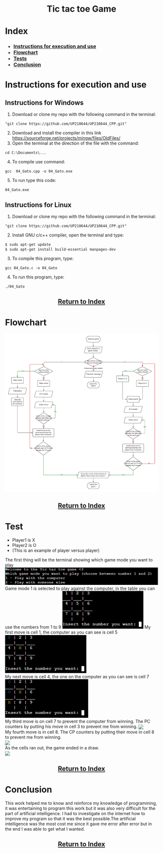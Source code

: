 <div align="center">

# Tic tac toe Game

</div align="center">

# Index

<h3>

- [Instructions for execution and use](#exercise-1-program-that-asks-the-user-their-annual-income-and-shows-on-the-screen-the-tax-rate-that-corresponds-to-him)  
- [Flowchart](#exercise-2-program-that-reads-the-users-score-and-indicates-their-performance-level-as-well-as-the-amount-of-money-the-user-receives)  
- [Tests](#exercise-3-program-for-a-company-that-has-arcades-for-all-ages-and-wants-to-automatically-calculate-the-price-it-must-charge-its-customers-to-enter)  
- [Conclusion](#exercise-4-program-that-asks-the-user-if-he-wants-a-vegetarian-pizza-or-not-and-based-on-his-answer-shows-him-a-menu-with-the-ingredients-available-for-him-to-choose)  

<h3>

# Instructions for execution and use
## Instructions for Windows 

1. Download or clone my repo with the following command in the terminal:
   
~~~
"git clone https://github.com/UP210644/UP210644_CPP.git"
~~~

2. Download and install the compiler in this link https://sourceforge.net/projects/mingw/files/OldFiles/ 
3. Open the terminal at the direction of the file with the command:

~~~
cd C:\Documents\...
~~~

4. To compile use command:

~~~
gcc  04_Gato.cpp -o 04_Gato.exe
~~~

5. To run type this code:

~~~
04_Gato.exe
~~~

## Instructions for Linux 

1. Download or clone my repo with the following command in the terminal:
   
~~~
"git clone https://github.com/UP210644/UP210644_CPP.git"
~~~

2. Install GNU c/c++ compiler, open the terminal and type:

~~~
$ sudo apt-get update
$ sudo apt-get install build-essential manpages-dev
~~~

3. To compile this program, type:

~~~
gcc 04_Gato.c -o 04_Gato
~~~

4. To run this program, type:
   
~~~
./04_Gato
~~~

<div align="center">
<h2>

[Return to Index](#index)
</h2>
</div>

# Flowchart

<img src="U3/../imagenes/Diagrama.png"/>

<div align="center">
<h2>

[Return to Index](#index)
</h2>
</div>

# Test

- Player1 is X
- Player2 is O
- (This is an example of player versus player)
</div align="center">

The first thing will be the terminal showing which game mode you want to play
<img src="U3/../imagenes/Gato 1.PNG"/>
Game mode 1 is selected to play against the computer, in the table you can use the numbers from 1 to 9
<img src="U3/../imagenes/Gato 2.PNG"/>
My first move is cell 1, the computer as you can see is cell 5
<img src="U3/../imagenes/Gato 3.PNG"/>  
My next move is cell 4, the one on the computer as you can see is cell 7
<img src="U3/../imagenes/Gato 4.PNG"/>  
My third move is on cell 7 to prevent the computer from winning. The PC counters by putting his move in cell 3 to prevent me from winning.
<img src="../imagenes/gato5.png" align="center">  
My fourth move is in cell 8. The CP counters by putting their move in cell 8 to prevent me from winning.  
<img src="../imagenes/gato6.png" align="center">  
As the cells ran out, the game ended in a draw.  
<img src="../imagenes/gato7.png" align="center">  

<div align="center">
<h2>

[Return to Index](#index)
</h2>
</div>

# Conclusion

This work helped me to know and reinforce my knowledge of programming, it was entertaining to program this work but it was also very difficult for the part of artificial intelligence. I had to investigate on the internet how to improve my program so that it was the best possible.The artificial intelligence was the most cost me since it gave me error after error but in the end I was able to get what I wanted.

<div align="center">
<h2>

[Return to Index](#index)
</h2>
</div>